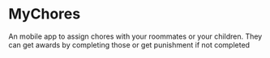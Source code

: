 # MyChores
An mobile app to assign chores with your roommates or your children. They can get awards by completing those or get punishment if not completed
